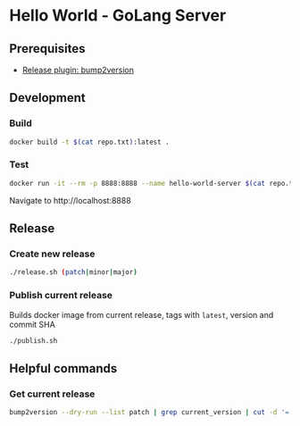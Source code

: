 # Hello World - GoLang Server

## Prerequisites

- [Release plugin: bump2version](https://github.com/c4urself/bump2version)

## Development

### Build

```sh
docker build -t $(cat repo.txt):latest .
```

### Test

```sh
docker run -it --rm -p 8888:8888 --name hello-world-server $(cat repo.txt)
```

Navigate to http://localhost:8888

## Release

### Create new release

```sh
./release.sh (patch|minor|major)
```

### Publish current release

Builds docker image from current release, tags with `latest`, version and commit SHA

```sh
./publish.sh
```

## Helpful commands

### Get current release

```sh
bump2version --dry-run --list patch | grep current_version | cut -d '=' -f2
```
